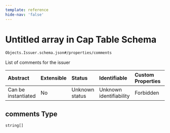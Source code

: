 ```yaml
---
template: reference
hide-nav: 'false'
---
```


# Untitled array in Cap Table Schema

```txt
Objects.Issuer.schema.json#/properties/comments
```

List of comments for the issuer

| Abstract            | Extensible | Status         | Identifiable            | Custom Properties | Additional Properties | Access Restrictions | Defined In                                                                  |
| :------------------ | :--------- | :------------- | :---------------------- | :---------------- | :-------------------- | :------------------ | :-------------------------------------------------------------------------- |
| Can be instantiated | No         | Unknown status | Unknown identifiability | Forbidden         | Allowed               | none                | [Issuer.schema.json*](../objects/Issuer.schema.json "open original schema") |

## comments Type

`string[]`
